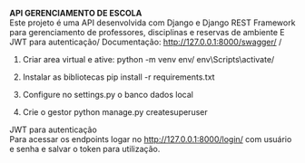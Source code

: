 **API GERENCIAMENTO DE ESCOLA**\
Este projeto é uma API desenvolvida com Django e Django REST Framework para gerenciamento de professores, disciplinas e reservas de ambiente E JWT para autenticação/
Documentação: http://127.0.0.1:8000/swagger/
/
1. Criar area virtual e ative:
      python -m venv env/
      env\Scripts\activate/

2. Instalar as bibliotecas
      pip install -r requirements.txt

3.  Configure no settings.py o banco dados local

4.  Crie o gestor
      python manage.py createsuperuser

JWT para autenticação\
Para acessar os endpoints logar no http://127.0.0.1:8000/login/ com usuário e senha e salvar o token para utilização.
